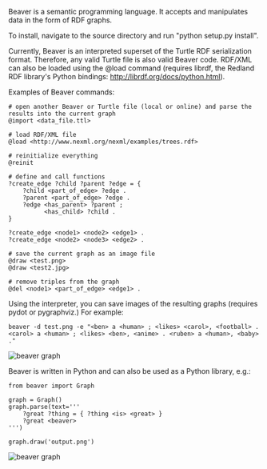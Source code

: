 Beaver is a semantic programming language. It accepts and manipulates data in the form of RDF graphs.

To install, navigate to the source directory and run "python setup.py install".

Currently, Beaver is an interpreted superset of the Turtle RDF serialization format. Therefore, any valid 
Turtle file is also valid Beaver code. RDF/XML can also be loaded using the @load command (requires librdf,
the Redland RDF library's Python bindings: http://librdf.org/docs/python.html).


Examples of Beaver commands:

    # open another Beaver or Turtle file (local or online) and parse the results into the current graph
    @import <data_file.ttl>

    # load RDF/XML file
    @load <http://www.nexml.org/nexml/examples/trees.rdf>

    # reinitialize everything
    @reinit
    
    # define and call functions
    ?create_edge ?child ?parent ?edge = {
        ?child <part_of_edge> ?edge .
        ?parent <part_of_edge> ?edge .
        ?edge <has_parent> ?parent ;
              <has_child> ?child .
    }
    
    ?create_edge <node1> <node2> <edge1> .
    ?create_edge <node2> <node3> <edge2> .

    # save the current graph as an image file
    @draw <test.png>
    @draw <test2.jpg>

    # remove triples from the graph
    @del <node1> <part_of_edge> <edge1> .


Using the interpreter, you can save images of the resulting graphs (requires pydot or pygraphviz.) For example:

    beaver -d test.png -e "<ben> a <human> ; <likes> <carol>, <football> . <carol> a <human> ; <likes> <ben>, <anime> . <ruben> a <human>, <baby> ."

![beaver graph](http://i.imgur.com/A067V.jpg)

Beaver is written in Python and can also be used as a Python library, e.g.:

    from beaver import Graph
    
    graph = Graph()
    graph.parse(text='''
        ?great ?thing = { ?thing <is> <great> }
        ?great <beaver>
    ''')
    
    graph.draw('output.png')

![beaver graph](http://i.imgur.com/qQZMK.jpg)